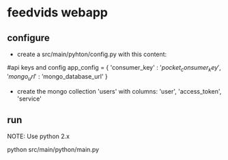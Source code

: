 # feedvids webapp

## configure

- create a src/main/pyhton/config.py with this content:

#api keys and config
app_config = {
    'consumer_key' : '$pocket_consumer_key',
    'mongo_url' : '$mongo_database_url'
}

- create the mongo collection 'users' with columns: 'user', 'access_token', 'service'

## run

NOTE: Use python 2.x

python src/main/python/main.py